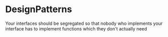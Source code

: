 # DesignPatterns
Your interfaces should be segregated so that nobody who implements your interface has to implement functions which they don't actually need